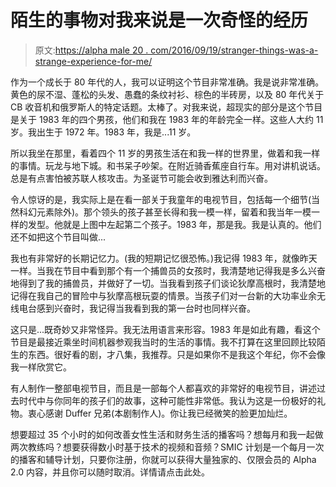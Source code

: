 # 陌生的事物对我来说是一次奇怪的经历

> 原文:[https://alpha male 20 . com/2016/09/19/stranger-things-was-a-strange-experience-for-me/](https://alphamale20.com/2016/09/19/stranger-things-was-a-strange-experience-for-me/)

作为一个成长于 80 年代的人，我可以证明这个节目非常准确。我是说非常准确。黄色的尿不湿、蓬松的头发、愚蠢的条纹衬衫、棕色的半砖房，以及 80 年代关于 CB 收音机和俄罗斯人的特定话题。太棒了。对我来说，超现实的部分是这个节目是关于 1983 年的四个男孩，他们和我在 1983 年的年龄完全一样。这些人大约 11 岁。我出生于 1972 年。1983 年，我是...11 岁。

所以我坐在那里，看着四个 11 岁的男孩生活在和我一样的世界里，做着和我一样的事情。玩龙与地下城。和书呆子吵架。在附近骑香蕉座自行车。用对讲机说话。总是有点害怕被苏联人核攻击。为圣诞节可能会收到雅达利而兴奋。

令人惊讶的是，我实际上是在看一部关于我童年的电视节目，包括每一个细节(当然科幻元素除外)。那个领头的孩子甚至长得和我一模一样，留着和我当年一模一样的发型。他就是上图中左起第二个孩子。1983 年，那是我。我是认真的。他们还不如把这个节目叫做...

我也有非常好的长期记忆力。(我的短期记忆很恐怖。)我记得 1983 年，就像昨天一样。当我在节目中看到那个有一个捕兽员的女孩时，我清楚地记得我是多么兴奋地得到了我的捕兽员，并做好了一切。当我看到孩子们谈论狄摩高根时，我清楚地记得在我自己的冒险中与狄摩高根玩耍的情景。当孩子们对一台新的大功率业余无线电台感到兴奋时，我记得当我看到我的第一台时也同样兴奋。

这只是...既奇妙又非常怪异。我无法用语言来形容。1983 年是如此有趣，看这个节目是最接近乘坐时间机器参观我当时的生活的事情。我不打算在这里回顾比较陌生的东西。很好看的剧，才八集，我推荐。只是如果你不是我这个年纪，你不会像我一样欣赏它。

有人制作一整部电视节目，而且是一部每个人都喜欢的非常好的电视节目，讲述过去时代中与你同年的孩子们的故事，这种可能性非常低。我认为这是一份极好的礼物。衷心感谢 Duffer 兄弟(本剧制作人)。你让我已经微笑的脸更加灿烂。

想要超过 35 个小时的如何改善女性生活和财务生活的播客吗？想每月和我一起做两次教练吗？想要获得数小时基于技术的视频和音频？SMIC 计划是一个每月一次的播客和辅导计划，只要你注册，你就可以获得大量独家的、仅限会员的 Alpha 2.0 内容，并且你可以随时取消。详情请点击此处。